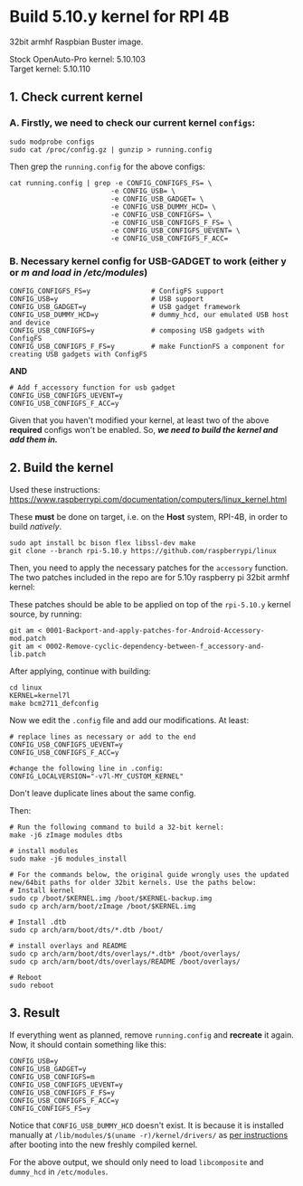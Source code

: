 # Build 5.10.y kernel for RPI 4B 

32bit armhf Raspbian Buster image.

Stock OpenAuto-Pro kernel: 5.10.103  
Target kernel: 5.10.110

## 1. Check current kernel

###  A. Firstly, we need to check our current kernel `configs`:

```
sudo modprobe configs
sudo cat /proc/config.gz | gunzip > running.config
```

Then grep the `running.config` for the above configs:
```
cat running.config | grep -e CONFIG_CONFIGFS_FS= \
                         -e CONFIG_USB= \
                         -e CONFIG_USB_GADGET= \
                         -e CONFIG_USB_DUMMY_HCD= \
                         -e CONFIG_USB_CONFIGFS= \
                         -e CONFIG_USB_CONFIGFS_F_FS= \
                         -e CONFIG_USB_CONFIGFS_UEVENT= \
                         -e CONFIG_USB_CONFIGFS_F_ACC=
```

### B. Necessary kernel config for USB-GADGET to work (either y or *m and load in /etc/modules*)

```
CONFIG_CONFIGFS_FS=y               # ConfigFS support
CONFIG_USB=y                       # USB support
CONFIG_USB_GADGET=y                # USB gadget framework
CONFIG_USB_DUMMY_HCD=y             # dummy_hcd, our emulated USB host and device
CONFIG_USB_CONFIGFS=y              # composing USB gadgets with ConfigFS
CONFIG_USB_CONFIGFS_F_FS=y         # make FunctionFS a component for creating USB gadgets with ConfigFS
```

**AND**

```
# Add f_accessory function for usb gadget
CONFIG_USB_CONFIGFS_UEVENT=y
CONFIG_USB_CONFIGFS_F_ACC=y
```

Given that you haven't modified your kernel, at least two of the above **required** configs won't be enabled. So, ***we need to build the kernel and add them in.*** 

## 2. Build the kernel 

Used these instructions: https://www.raspberrypi.com/documentation/computers/linux_kernel.html

These **must** be done on target, i.e. on the **Host** system, RPI-4B, in order to build *natively*. 

```
sudo apt install bc bison flex libssl-dev make
git clone --branch rpi-5.10.y https://github.com/raspberrypi/linux
```
Then, you need to apply the necessary patches for the `accessory` function. The two patches included in the repo are for 5.10y raspberry pi 32bit armhf kernel:  


These patches should be able to be applied on top of the `rpi-5.10.y` kernel source, by running:
```
git am < 0001-Backport-and-apply-patches-for-Android-Accessory-mod.patch
git am < 0002-Remove-cyclic-dependency-between-f_accessory-and-lib.patch
```

After applying, continue with building:

```
cd linux
KERNEL=kernel7l
make bcm2711_defconfig
```

Now we edit the `.config` file and add our modifications. At least:
```
# replace lines as necessary or add to the end
CONFIG_USB_CONFIGFS_UEVENT=y
CONFIG_USB_CONFIGFS_F_ACC=y

#change the following line in .config:
CONFIG_LOCALVERSION="-v7l-MY_CUSTOM_KERNEL"
```
Don't leave duplicate lines about the same config. 

Then: 

```
# Run the following command to build a 32-bit kernel:
make -j6 zImage modules dtbs

# install modules
sudo make -j6 modules_install

# For the commands below, the original guide wrongly uses the updated new/64bit paths for older 32bit kernels. Use the paths below:
# Install kernel 
sudo cp /boot/$KERNEL.img /boot/$KERNEL-backup.img
sudo cp arch/arm/boot/zImage /boot/$KERNEL.img

# Install .dtb
sudo cp arch/arm/boot/dts/*.dtb /boot/

# install overlays and README
sudo cp arch/arm/boot/dts/overlays/*.dtb* /boot/overlays/
sudo cp arch/arm/boot/dts/overlays/README /boot/overlays/

# Reboot
sudo reboot
```

## 3. Result

If everything went as planned, remove `running.config` and **recreate** it again. Now, it should contain something like this: 

```
CONFIG_USB=y
CONFIG_USB_GADGET=y
CONFIG_USB_CONFIGFS=m
CONFIG_USB_CONFIGFS_UEVENT=y
CONFIG_USB_CONFIGFS_F_FS=y
CONFIG_USB_CONFIGFS_F_ACC=y
CONFIG_CONFIGFS_FS=y
```

Notice that `CONFIG_USB_DUMMY_HCD` doesn't exist. It is because it is installed manually at `/lib/modules/$(uname -r)/kernel/drivers/` as [per instructions](modules/raw-gadget/dummy_hcd/README.md) after booting into the new freshly compiled kernel. 

For the above output, we should only need to load `libcomposite` and `dummy_hcd` in `/etc/modules`.